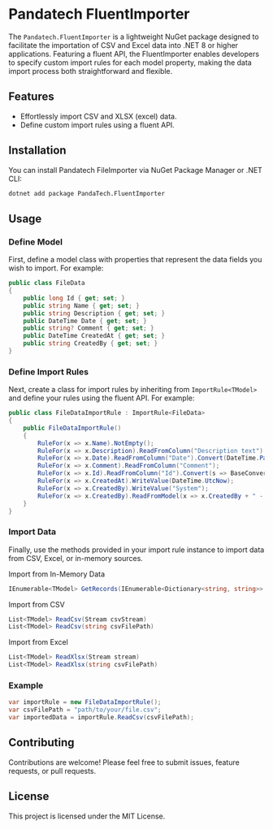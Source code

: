 # Pandatech FluentImporter

The `Pandatech.FluentImporter` is a lightweight NuGet package designed to facilitate the importation of CSV and Excel data
into .NET 8 or higher applications. Featuring a fluent API, the FluentImporter enables developers to specify custom import
rules for each model property, making the data import process both straightforward and flexible.

## Features

- Effortlessly import CSV and XLSX (excel) data.
- Define custom import rules using a fluent API.

## Installation

You can install Pandatech FileImporter via NuGet Package Manager or .NET CLI:

```bash
dotnet add package PandaTech.FluentImporter
```

## Usage

### Define Model

First, define a model class with properties that represent the data fields you wish to import. For example:

```csharp
public class FileData
{
    public long Id { get; set; }
    public string Name { get; set; }
    public string Description { get; set; }
    public DateTime Date { get; set; }
    public string? Comment { get; set; }
    public DateTime CreatedAt { get; set; }
    public string CreatedBy { get; set; }
}
```

### Define Import Rules

Next, create a class for import rules by inheriting from `ImportRule<TModel>` and define your rules using the fluent API. For example:

```csharp
public class FileDataImportRule : ImportRule<FileData>
{
    public FileDataImportRule()
    {
        RuleFor(x => x.Name).NotEmpty();
        RuleFor(x => x.Description).ReadFromColumn("Description text").Default("No Description");
        RuleFor(x => x.Date).ReadFromColumn("Date").Convert(DateTime.Parse);
        RuleFor(x => x.Comment).ReadFromColumn("Comment");
        RuleFor(x => x.Id).ReadFromColumn("Id").Convert(s => BaseConverter.PandaBaseConverter.Base36ToBase10(s)!.Value);
        RuleFor(x => x.CreatedAt).WriteValue(DateTime.UtcNow);
        RuleFor(x => x.CreatedBy).WriteValue("System");
        RuleFor(x => x.CreatedBy).ReadFromModel(x => x.CreatedBy + " - 1");
    }
}
```
### Import Data

Finally, use the methods provided in your import rule instance to import data from CSV, Excel, or in-memory sources.

Import from In-Memory Data
```csharp
IEnumerable<TModel> GetRecords(IEnumerable<Dictionary<string, string>> data)
```
Import from CSV

```csharp
List<TModel> ReadCsv(Stream csvStream)
List<TModel> ReadCsv(string csvFilePath)
```
Import from Excel
```csharp
List<TModel> ReadXlsx(Stream stream)
List<TModel> ReadXlsx(string csvFilePath)
```
### Example

```csharp
var importRule = new FileDataImportRule();
var csvFilePath = "path/to/your/file.csv";
var importedData = importRule.ReadCsv(csvFilePath);
```

## Contributing

Contributions are welcome! Please feel free to submit issues, feature requests, or pull requests.

## License

This project is licensed under the MIT License.

